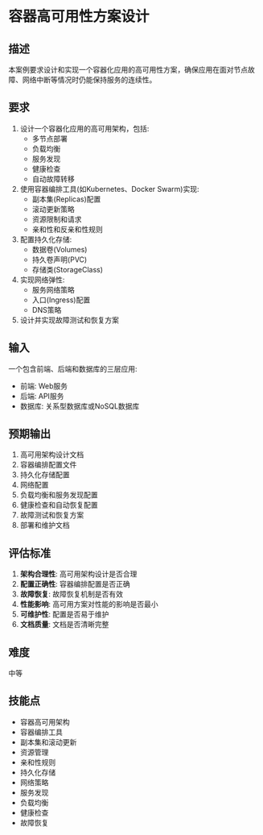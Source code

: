 # 容器高可用性方案设计

## 描述

本案例要求设计和实现一个容器化应用的高可用性方案，确保应用在面对节点故障、网络中断等情况时仍能保持服务的连续性。

## 要求

1. 设计一个容器化应用的高可用架构，包括:
   - 多节点部署
   - 负载均衡
   - 服务发现
   - 健康检查
   - 自动故障转移
2. 使用容器编排工具(如Kubernetes、Docker Swarm)实现:
   - 副本集(Replicas)配置
   - 滚动更新策略
   - 资源限制和请求
   - 亲和性和反亲和性规则
3. 配置持久化存储:
   - 数据卷(Volumes)
   - 持久卷声明(PVC)
   - 存储类(StorageClass)
4. 实现网络弹性:
   - 服务网络策略
   - 入口(Ingress)配置
   - DNS策略
5. 设计并实现故障测试和恢复方案

## 输入

一个包含前端、后端和数据库的三层应用:
- 前端: Web服务
- 后端: API服务
- 数据库: 关系型数据库或NoSQL数据库

## 预期输出

1. 高可用架构设计文档
2. 容器编排配置文件
3. 持久化存储配置
4. 网络配置
5. 负载均衡和服务发现配置
6. 健康检查和自动恢复配置
7. 故障测试和恢复方案
8. 部署和维护文档

## 评估标准

1. **架构合理性**: 高可用架构设计是否合理
2. **配置正确性**: 容器编排配置是否正确
3. **故障恢复**: 故障恢复机制是否有效
4. **性能影响**: 高可用方案对性能的影响是否最小
5. **可维护性**: 配置是否易于维护
6. **文档质量**: 文档是否清晰完整

## 难度

中等

## 技能点

- 容器高可用架构
- 容器编排工具
- 副本集和滚动更新
- 资源管理
- 亲和性规则
- 持久化存储
- 网络策略
- 服务发现
- 负载均衡
- 健康检查
- 故障恢复